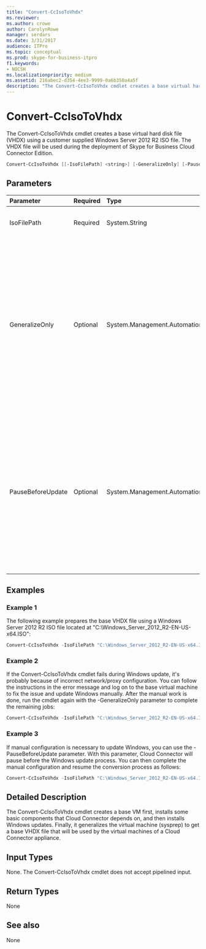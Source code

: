 ```yaml
---
title: "Convert-CcIsoToVhdx"
ms.reviewer: 
ms.author: crowe
author: CarolynRowe
manager: serdars
ms.date: 3/31/2017
audience: ITPro
ms.topic: conceptual
ms.prod: skype-for-business-itpro
f1.keywords:
- NOCSH
ms.localizationpriority: medium
ms.assetid: 216abec2-d354-4ee3-9999-0a6b350a4a5f
description: "The Convert-CcIsoToVhdx cmdlet creates a base virtual hard disk file (VHDX) using a customer supplied Windows Server 2012 R2 ISO file. The VHDX file will be used during the deployment of Skype for Business Cloud Connector Edition."
---
```


# Convert-CcIsoToVhdx
 
The Convert-CcIsoToVhdx cmdlet creates a base virtual hard disk file (VHDX) using a customer supplied Windows Server 2012 R2 ISO file. The VHDX file will be used during the deployment of Skype for Business Cloud Connector Edition.
  
```powershell
Convert-CcIsoToVhdx [[-IsoFilePath] <string>] [-GeneralizeOnly] [-PauseBeforeUpdate]
```

## Parameters

|**Parameter**|**Required**|**Type**|**Description**|
|:-----|:-----|:-----|:-----|
|IsoFilePath  <br/> | Required <br/> |System.String  <br/> | The path to the Windows Server 2012 R2 ISO file. <br/> |
|GeneralizeOnly  <br/> |Optional  <br/> |System.Management.Automation.SwitchParameter  <br/> |If the conversion process fails during Windows update, you can try to configure a network/proxy and update Windows manually. After the manual work is done, you can run this cmdlet with the -GeneralizeOnly parameter and it will complete the remaining jobs.  <br/> |
|PauseBeforeUpdate  <br/> |Optional  <br/> |System.Management.Automation.SwitchParameter  <br/> |To update Windows, some manual network/proxy configuration on the base VM might be necessary. The conversion process will pause before Windows update if this parameter is provided. After the manual configuration is done, you can resume the process.  <br/> |
   
## Examples
<a name="Examples"> </a>

### Example 1

The following example prepares the base VHDX file using a Windows Server 2012 R2 ISO file located at "C:\Windows_Server_2012_R2-EN-US-x64.ISO": 
  
```powershell
Convert-CcIsoToVhdx -IsoFilePath "C:\Windows_Server_2012_R2-EN-US-x64.ISO" 
```

### Example 2

If the Convert-CcIsoToVhdx cmdlet fails during Windows update, it's probably because of incorrect network/proxy configuration. You can follow the instructions in the error message and log on to the base virtual machine to fix the issue and update Windows manually. After the manual work is done, run the cmdlet again with the -GeneralizeOnly parameter to complete the remaining jobs: 
  
```powershell
Convert-CcIsoToVhdx -IsoFilePath "C:\Windows_Server_2012_R2-EN-US-x64.ISO" -GeneralizeOnly
```

### Example 3

If manual configuration is necessary to update Windows, you can use the -PauseBeforeUpdate parameter. With this parameter, Cloud Connector will pause before the Windows update process. You can then complete the manual configuration and resume the conversion process as follows:
  
```powershell
Convert-CcIsoToVhdx -IsoFilePath "C:\Windows_Server_2012_R2-EN-US-x64.ISO" -PauseBeforeUpdate 
```

## Detailed Description
<a name="DetailedDescription"> </a>

The Convert-CcIsoToVhdx cmdlet creates a base VM first, installs some basic components that Cloud Connector depends on, and then installs Windows updates. Finally, it generalizes the virtual machine (sysprep) to get a base VHDX file that will be used by the virtual machines of a Cloud Connector appliance. 
  
## Input Types
<a name="InputTypes"> </a>

None. The Convert-CcIsoToVhdx cmdlet does not accept pipelined input. 
  
## Return Types
<a name="ReturnTypes"> </a>

None
  
## See also
<a name="ReturnTypes"> </a>

None
  

